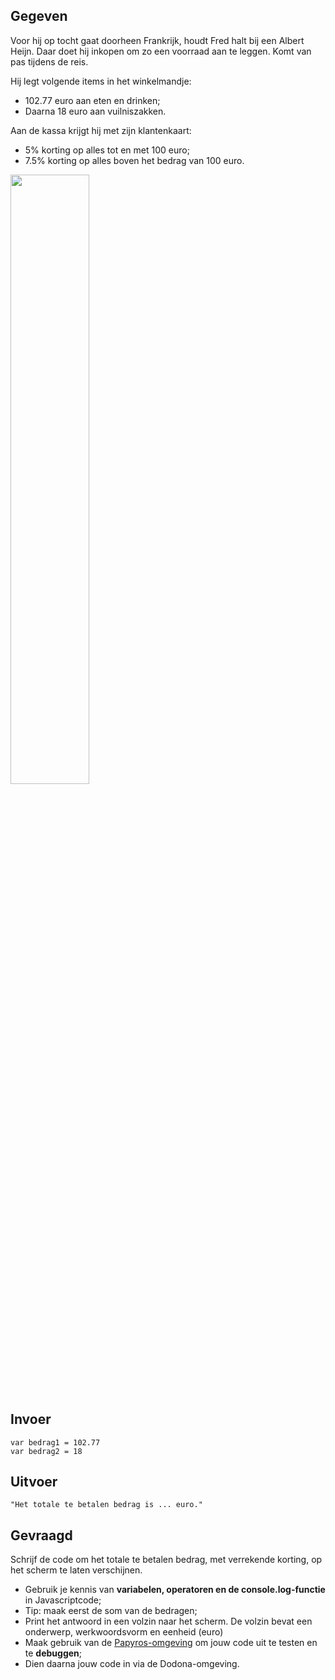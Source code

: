 ## Gegeven

Voor hij op tocht gaat doorheen Frankrijk, houdt Fred halt bij een Albert Heijn. Daar doet hij inkopen om zo een voorraad aan te leggen. Komt van pas tijdens de reis. 

Hij legt volgende items in het winkelmandje: 
* 102.77 euro aan eten en drinken; 
* Daarna 18 euro aan vuilniszakken. 

Aan de kassa krijgt hij met zijn klantenkaart: 
* 5% korting op alles tot en met 100 euro; 
* 7.5% korting op alles boven het bedrag van 100 euro. 

<img src="https://ah.bbvms.com/mediaclip/4668267/pthumbnail/640/360.jpg" width="50%"/>

## Invoer
```
var bedrag1 = 102.77
var bedrag2 = 18
```
## Uitvoer
```
"Het totale te betalen bedrag is ... euro."
```

## Gevraagd

Schrijf de code om het totale te betalen bedrag, met verrekende korting, op het scherm te laten verschijnen. 

* Gebruik je kennis van **variabelen, operatoren en de console.log-functie** in Javascriptcode;
* Tip: maak eerst de som van de bedragen;
* Print het antwoord in een volzin naar het scherm. De volzin bevat een onderwerp, werkwoordsvorm en eenheid (euro)
* Maak gebruik van de [Papyros-omgeving](https://papyros.dodona.be/?locale=nl&language=JavaScript) om jouw code uit te testen en te **debuggen**; 
* Dien daarna jouw code in via de Dodona-omgeving. 
